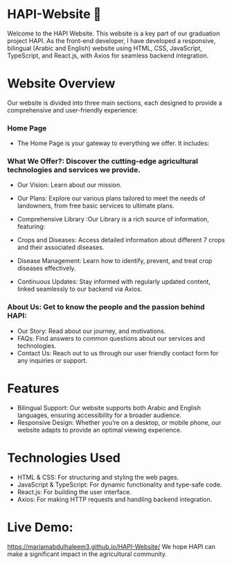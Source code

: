 # HAPI-Website 🌱
Welcome to the HAPI Website. This website is a key part of our graduation project HAPI. As the front-end developer, I have developed a responsive, bilingual (Arabic and English) website using HTML, CSS, JavaScript, TypeScript, and React.js, with Axios for seamless backend integration.

# Website Overview
Our website is divided into three main sections, each designed to provide a comprehensive and user-friendly experience:

### Home Page
- The Home Page is your gateway to everything we offer. It includes:

 ### What We Offer?: Discover the cutting-edge agricultural technologies and services we provide.
- Our Vision: Learn about our mission.
- Our Plans: Explore our various plans tailored to meet the needs of landowners, from free basic services to ultimate plans.
- Comprehensive Library :Our Library is a rich source of information, featuring:

- Crops and Diseases: Access detailed information about different 7 crops and their associated diseases.
- Disease Management: Learn how to identify, prevent, and treat crop diseases effectively.
- Continuous Updates: Stay informed with regularly updated content, linked seamlessly to our backend via Axios.
### About Us: Get to know the people and the passion behind HAPI:

- Our Story: Read about our journey, and motivations.
- FAQs: Find answers to common questions about our services and technologies.
- Contact Us: Reach out to us through our user friendly contact form for any inquiries or support.
  
# Features
- Bilingual Support: Our website supports both Arabic and English languages, ensuring accessibility for a broader audience.
- Responsive Design: Whether you’re on a desktop, or mobile phone, our website adapts to provide an optimal viewing experience.
# Technologies Used
- HTML & CSS: For structuring and styling the web pages.
- JavaScript & TypeScript: For dynamic functionality and type-safe code.
- React.js: For building the user interface.
- Axios: For making HTTP requests and handling backend integration.
# Live Demo:
https://mariamabdulhaleem3.github.io/HAPI-Website/
We hope HAPI can make a significant impact in the agricultural community.
